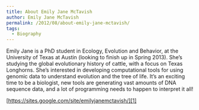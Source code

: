 ```yaml
---
title: About Emily Jane McTavish
author: Emily Jane McTavish
permalink: /2012/08/about-emily-jane-mctavish/
tags:
  - Biography
---
```

Emily Jane is a PhD student in Ecology, Evolution and Behavior, at the University of Texas at Austin (looking to finish up in Spring 2013). She&#8217;s studying the global evolutionary history of cattle, with a focus on Texas Longhorns. She&#8217;s interested in developing computational tools for using genomic data to understand evolution and the tree of life. It&#8217;s an exciting time to be a biologist, new tools are generating vast amounts of DNA sequence data, and a lot of programming needs to happen to interpret it all!

[https://sites.google.com/site/emilyjanemctavish/][1]

 [1]: https://sites.google.com/site/emilyjanemctavish/ "Website"
